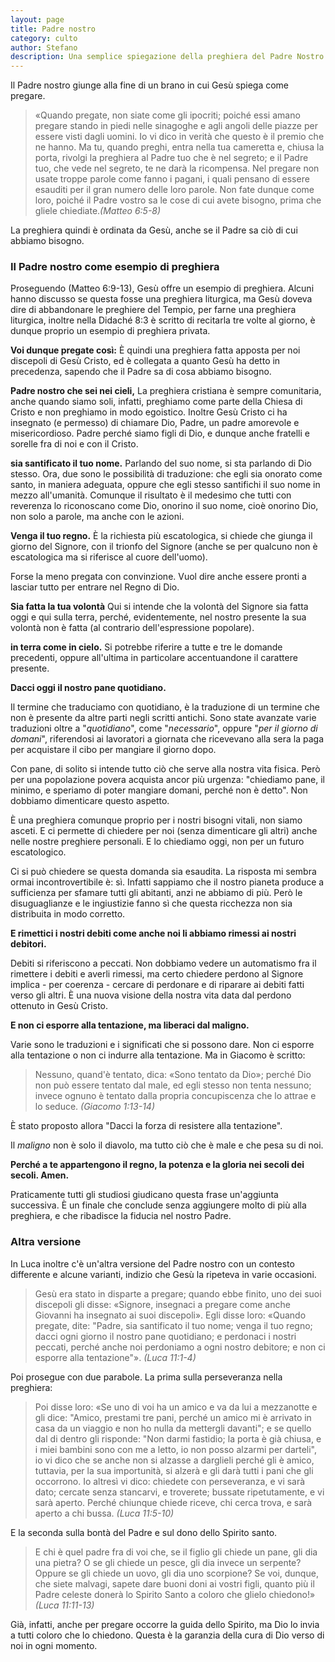 ```yaml
---
layout: page
title: Padre nostro
category: culto
author: Stefano
description: Una semplice spiegazione della preghiera del Padre Nostro
---
```


Il Padre nostro giunge alla fine di un brano in cui Gesù spiega come pregare.

> «Quando pregate, non siate come gli ipocriti; poiché essi amano pregare stando in piedi nelle sinagoghe e agli angoli delle piazze per essere visti dagli uomini. Io vi dico in verità che questo è il premio che ne hanno. 
Ma tu, quando preghi, entra nella tua cameretta e, chiusa la porta, rivolgi la preghiera al Padre tuo che è nel segreto; e il Padre tuo, che vede nel segreto, te ne darà la ricompensa.
Nel pregare non usate troppe parole come fanno i pagani, i quali pensano di essere esauditi per il gran numero delle loro parole.
Non fate dunque come loro, poiché il Padre vostro sa le cose di cui avete bisogno, prima che gliele chiediate.<em>(Matteo 6:5-8)</em> 

La preghiera quindi è ordinata da Gesù, anche se il Padre sa ciò di cui abbiamo bisogno.
 
<h3>Il Padre nostro come esempio di preghiera</h3>

Proseguendo (Matteo 6:9-13), Gesù offre un esempio di preghiera. Alcuni hanno discusso se questa fosse una preghiera liturgica, ma Gesù doveva dire di abbandonare le preghiere del Tempio, per farne una preghiera liturgica, inoltre nella Didaché 8:3 è scritto di recitarla tre volte al giorno, è dunque proprio un esempio di preghiera privata.

<b>Voi dunque pregate così:</b>
È quindi una preghiera fatta apposta per noi discepoli di Gesù Cristo, ed è collegata a quanto Gesù ha detto in precedenza, sapendo che il Padre sa di cosa abbiamo bisogno.  

<b>Padre nostro che sei nei cieli,</b>
La preghiera cristiana è sempre comunitaria, anche quando siamo soli, infatti, preghiamo come parte della Chiesa di Cristo e non preghiamo in modo egoistico.
Inoltre Gesù Cristo ci ha insegnato (e permesso) di chiamare Dio, Padre, un padre amorevole e misericordioso. Padre perché siamo figli di Dio, e dunque anche fratelli e sorelle fra di noi e con il Cristo.
 
<b>sia santificato il tuo nome.</b>
Parlando del suo nome, si sta parlando di Dio stesso. Ora, due sono le possibilità di traduzione: che egli sia onorato come santo, in maniera adeguata, oppure che egli stesso santifichi il suo nome in mezzo all'umanità. Comunque il risultato è il medesimo che tutti con reverenza lo riconoscano come Dio, onorino il suo nome, cioè onorino Dio, non solo a parole, ma anche con le azioni. 

<b>Venga il tuo regno.</b>
È la richiesta più escatologica, si chiede che giunga il giorno del Signore, con il trionfo del Signore (anche se per qualcuno non è escatologica ma si riferisce al cuore dell'uomo).

Forse la meno pregata con convinzione. Vuol dire anche essere pronti a lasciar tutto per entrare nel Regno di Dio.

<b>Sia fatta la tua volontà</b>
Qui si intende che la volontà del Signore sia fatta oggi e qui sulla terra, perché, evidentemente, nel nostro presente la sua volontà non è fatta (al contrario dell'espressione popolare).

<b>in terra come in cielo.</b>
Si potrebbe riferire a tutte e tre le domande precedenti, oppure all'ultima in particolare accentuandone il carattere presente. 

<b>Dacci oggi il nostro pane quotidiano.</b>

Il termine che traduciamo con quotidiano, è la traduzione di un termine che non è presente da altre parti negli scritti antichi. Sono state avanzate varie traduzioni oltre a "<em>quotidiano</em>", come "<em>necessario</em>", oppure "<em>per il giorno di domani</em>", riferendosi ai lavoratori a giornata che ricevevano alla sera la paga per acquistare il cibo per mangiare il giorno dopo.

Con pane, di solito si intende tutto ciò che serve alla nostra vita fisica. Però per una popolazione povera acquista ancor più urgenza: "chiediamo pane, il minimo, e speriamo di poter mangiare domani, perché non è detto". Non dobbiamo dimenticare questo aspetto.

È una preghiera comunque proprio per i nostri bisogni vitali, non siamo asceti. E ci permette di chiedere per noi (senza dimenticare gli altri) anche nelle nostre preghiere personali. E lo chiediamo oggi, non per un futuro escatologico.

Ci si può chiedere se questa domanda sia esaudita. La risposta mi sembra ormai incontrovertibile è: sì. Infatti sappiamo che il nostro pianeta produce a sufficienza per sfamare tutti gli abitanti, anzi ne abbiamo di più. Però le disuguaglianze e le ingiustizie fanno sì che questa ricchezza non sia distribuita in modo corretto.

<b>E rimettici i nostri debiti come anche noi li abbiamo rimessi ai nostri debitori.</b>

Debiti si riferiscono a peccati. Non dobbiamo vedere un automatismo fra il rimettere i debiti e averli rimessi, ma certo chiedere perdono al Signore implica - per coerenza - cercare di perdonare e di riparare ai debiti fatti verso gli altri. È una nuova visione della nostra vita data dal perdono ottenuto in Gesù Cristo.

<b>E non ci esporre alla tentazione, ma liberaci dal maligno.</b>

Varie sono le traduzioni e i significati che si possono dare. Non ci esporre alla tentazione o non ci indurre alla tentazione. Ma in Giacomo è scritto:

> Nessuno, quand'è tentato, dica: «Sono tentato da Dio»; perché Dio non può essere tentato dal male, ed egli stesso non tenta nessuno; invece ognuno è tentato dalla propria concupiscenza che lo attrae e lo seduce. <em>(Giacomo 1:13-14)</em>

È stato proposto allora "Dacci la forza di resistere alla tentazione".

Il <em>maligno</em> non è solo il diavolo, ma tutto ciò che è male e che pesa su di noi.

<b>Perché a te appartengono il regno, la potenza e la gloria nei secoli dei secoli. Amen.</b>

Praticamente tutti gli studiosi giudicano questa frase un'aggiunta successiva. È un finale che conclude senza aggiungere molto di più alla preghiera, e che ribadisce la fiducia nel nostro Padre.

<h3>Altra versione</h3>
In Luca inoltre c'è un'altra versione del Padre nostro con un contesto differente e alcune varianti, indizio che Gesù la ripeteva in varie occasioni.

> Gesù era stato in disparte a pregare; quando ebbe finito, uno dei suoi discepoli gli disse: «Signore, insegnaci a pregare come anche Giovanni ha insegnato ai suoi discepoli».
Egli disse loro: «Quando pregate, dite: "Padre, sia santificato il tuo nome; venga il tuo regno;
dacci ogni giorno il nostro pane quotidiano;
e perdonaci i nostri peccati, perché anche noi perdoniamo a ogni nostro debitore; e non ci esporre alla tentazione"». <em>(Luca 11:1-4)</em>

Poi prosegue con due parabole. La prima sulla perseveranza nella preghiera:

> Poi disse loro: «Se uno di voi ha un amico e va da lui a mezzanotte e gli dice: "Amico, prestami tre pani,
perché un amico mi è arrivato in casa da un viaggio e non ho nulla da mettergli davanti";
e se quello dal di dentro gli risponde: "Non darmi fastidio; la porta è già chiusa, e i miei bambini sono con me a letto, io non posso alzarmi per darteli",
io vi dico che se anche non si alzasse a darglieli perché gli è amico, tuttavia, per la sua importunità, si alzerà e gli darà tutti i pani che gli occorrono.
Io altresì vi dico: chiedete con perseveranza, e vi sarà dato; cercate senza stancarvi, e troverete; bussate ripetutamente, e vi sarà aperto.
Perché chiunque chiede riceve, chi cerca trova, e sarà aperto a chi bussa. <em>(Luca 11:5-10)</em>

E la seconda sulla bontà del Padre e sul dono dello Spirito santo.

> E chi è quel padre fra di voi che, se il figlio gli chiede un pane, gli dia una pietra? O se gli chiede un pesce, gli dia invece un serpente?
Oppure se gli chiede un uovo, gli dia uno scorpione?
Se voi, dunque, che siete malvagi, sapete dare buoni doni ai vostri figli, quanto più il Padre celeste donerà lo Spirito Santo a coloro che glielo chiedono!» <em>(Luca 11:11-13)</em>

Già, infatti, anche per pregare occorre la guida dello Spirito, ma Dio lo invia a tutti coloro che lo chiedono. Questa è la garanzia della cura di Dio verso di noi in ogni momento.
